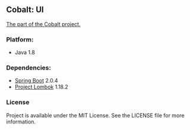 ## Cobalt: UI
[The part of the Cobalt project.](https://github.com/iLevshevich/Cobalt)

### Platform:
* Java 1.8 

### Dependencies:
* [Spring Boot](https://spring.io/projects/spring-boot/) 2.0.4
* [Project Lombok](https://projectlombok.org/) 1.18.2

### License
Project is available under the MIT License. See the LICENSE file for more information.
